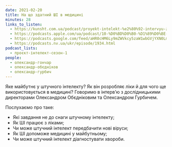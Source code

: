 ```yaml
---
date: 2021-02-20
title: На що здатний ШІ в медицині
minutes: 28
links_to_listen:
  - https://kunsht.com.ua/podcast/proyekt-intelekt-%e2%80%92-intervyu-z-oleksandrom-gurbichem-ta-oleksandrom-obyednikovim/
  - https://podcasts.apple.com/ua/podcast/10-%D0%BD%D0%B0-%D1%89%D0%BE-%D0%B7%D0%B4%D0%B0%D1%82%D0%BD%D0%B8%D0%B9-%D1%88%D1%96-%D0%B2-%D0%BC%D0%B5%D0%B4%D0%B8%D1%86%D0%B8%D0%BD%D1%96-%D0%B1%D0%BE%D0%BD%D1%83%D1%81%D0%BD%D0%B8%D0%B9-%D0%B5%D0%BF%D1%96%D0%B7%D0%BE%D0%B4/id1534413713?i=1000509976669
  - https://podcasts.google.com/feed/aHR0cHM6Ly9mZWVkcy5zaW1wbGVjYXN0LmNvbS9pQ1h0ZWlTZQ/episode/NTk3MmZkNjctYThhYi00NmViLTg2MzctNGMyMThjNzM3Njkw?sa=X&ved=0CA0QkfYCahcKEwjYgJme-fv6AhUAAAAAHQAAAAAQAQ
  - https://podcasts.nv.ua/ukr/episode/1934.html
podcast_lists:
  - проєкт-інтелект-сезон-1
people:
  - олександр-гончар
  - олександр-обєдніков
  - олександр-гурбич
---
```


Яке майбутнє у штучного інтелекту? Як він розробляє ліки й для чого ще
використовується в медицині? Говоримо в інтерв’ю з дослідницькими директорами
Олександром Обєдніковим та Олександром Гурбичем.

Послухаємо про таке:

- Які завдання не до снаги штучному інтелекту;
- Як ШІ працює з ліками;
- Чи може штучний інтелект передбачити нові віруси;
- Як ШІ допоможе медицині у майбутньому;
- Чи може штучний інтелект діагностувати хвороби.
